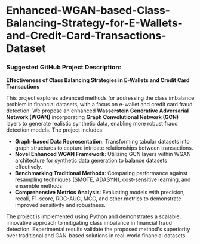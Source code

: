 # Enhanced-WGAN-based-Class-Balancing-Strategy-for-E-Wallets-and-Credit-Card-Transactions-Dataset

### Suggested GitHub Project Description:

**Effectiveness of Class Balancing Strategies in E-Wallets and Credit Card Transactions**

This project explores advanced methods for addressing the class imbalance problem in financial datasets, with a focus on e-wallet and credit card fraud detection. We propose an enhanced **Wasserstein Generative Adversarial Network (WGAN)** incorporating **Graph Convolutional Network (GCN)** layers to generate realistic synthetic data, enabling more robust fraud detection models. The project includes:

- **Graph-based Data Representation**: Transforming tabular datasets into graph structures to capture intricate relationships between transactions.
- **Novel Enhanced WGAN Framework**: Utilizing GCN layers within WGAN architecture for synthetic data generation to balance datasets effectively.
- **Benchmarking Traditional Methods**: Comparing performance against resampling techniques (SMOTE, ADASYN), cost-sensitive learning, and ensemble methods.
- **Comprehensive Metrics Analysis**: Evaluating models with precision, recall, F1-score, ROC-AUC, MCC, and other metrics to demonstrate improved sensitivity and robustness.

The project is implemented using Python and demonstrates a scalable, innovative approach to mitigating class imbalance in financial fraud detection. Experimental results validate the proposed method's superiority over traditional and GAN-based solutions in real-world financial datasets.
